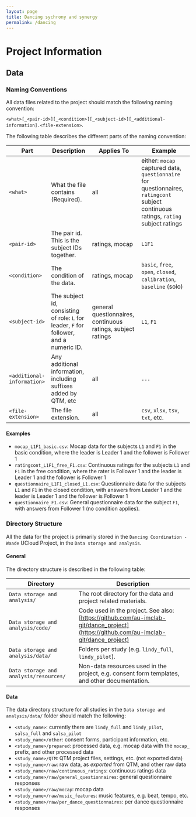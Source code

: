 ```yaml
---
layout: page
title: Dancing sychrony and synergy
permalink: /dancing
---
```


# Project Information

## Data

### Naming Conventions

All data files related to the project should match the following naming convention:

`<what>[_<pair-id>][_<condition>][_<subject-id>][_<additional-information].<file-extension>`.

The following table describes the different parts of the naming convention:

| Part | Description | Applies To | Example |
|------|-------------|---------|---------|
| `<what>` | What the file contains (Required). | all | either: `mocap` captured data, `questionnaire` for questionnaires, `ratingcont` subject continuous ratings, `rating` subject ratings |
| `<pair-id>` | The pair id. This is the subject IDs together. | ratings, mocap | `L1F1` |
| `<condition>` | The condition of the data. | ratings, mocap | `basic`, `free`, `open`, `closed`, `calibration`, `baseline` (solo) |
| `<subject-id>` | The subject id, consisting of role: `L` for leader, `F` for follower, and a numeric ID. | general questionnaires, continuous ratings, subject ratings | `L1`, `F1` |
| `<additional-information>` | Any additional information, including suffixes added by QTM, etc | all | `...` |
| `<file-extension>` | The file extension. | all | `csv`, `xlsx`, `tsv`, `txt`, etc. |

#### Examples

- `mocap_L1F1_basic.csv`: Mocap data for the subjects `L1` and `F1` in the basic condition, where the leader is Leader 1 and the follower is Follower 1
- `ratingcont_L1F1_free_F1.csv`: Continuous ratings for the subjects `L1` and `F1` in the free condition, where the rater is Follower 1 and the leader is Leader 1 and the follower is Follower 1
- `questionnaire_L1F1_closed_L1.csv`: Questionnaire data for the subjects `L1` and `F1` in the closed condition, with answers from Leader 1 and the leader is Leader 1 and the follower is Follower 1
- `questionnaire_F1.csv`: General questionnaire data for the subject `F1`, with answers from Follower 1 (no condition applies).



### Directory Structure

All the data for the project is primarily stored in the `Dancing Coordination - Waade` UCloud Project, in the `Data storage and analysis`.
#### General

The directory structure is described in the following table:

| Directory | Description |
|-----------|-------------|
| `Data storage and analysis/` | The root directory for the data and project related materials. |
| `Data storage and analysis/code/` | Code used in the project. See also: [https://github.com/au-imclab-git/dance_project](https://github.com/au-imclab-git/dance_project) |
| `Data storage and analysis/data/` | Folders per study (e.g. `lindy_full`, `lindy_pilot`). |
| `Data storage and analysis/resources/` | Non-data resources used in the project, e.g. consent form templates, and other documentation. |

#### Data

The data directory structure for all studies in the `Data storage and analysis/data/` folder should match the following:

- `<study_name>`: currently there are `lindy_full` and `lindy_pilot`, `salsa_full` and `salsa_pilot`
- `<study_name>/other`: consent forms, participant information, etc.
- `<study_name>/prepared`: processed data, e.g. mocap data with the `mocap_` prefix, and other processed data
- `<study_name>/QTM`: QTM project files, settings, etc. (not exported data)
- `<study_name>/raw`: raw data, as *exported* from QTM, and other raw data
- `<study_name>/raw/continuous_ratings`: continuous ratings data
- `<study_name>/raw/general_questionnaires`: general questionnaire responses
- `<study_name>/raw/mocap`: mocap data
- `<study_name>/raw/music_features`: music features, e.g. beat, tempo, etc.
- `<study_name>/raw/per_dance_questionnaires`: per dance questionnaire responses


